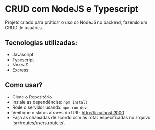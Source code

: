 # CRUD com NodeJS e Typescript

Projeto criado para práticar o uso do NodeJS no backend, fazendo um CRUD de usuários.

## Tecnologias utilizadas:
- Javascript
- Typescript
- NodeJS
- Express

## Como usar?

* Clone o Repositório
* Instale as dependências: `npm install`
* Rode o servidor usando: `npm run dev`
* Verifique o status através da URL: [http://localhost:3000](http://localhost:3000)
* Faça as chamadas de acordo com as rotas especificadas no arquivo 'src/routes/users.route.ts'.